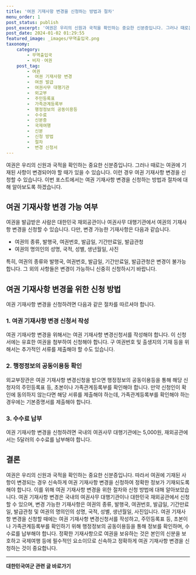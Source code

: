 ```yaml
---
title: '여권 기재사항 변경을 신청하는 방법과 절차'
menu_order: 1
post_status: publish
post_excerpt: '여권은 우리의 신원과 국적을 확인하는 중요한 신분증입니다. 그러나 때로는 여권에 기재된 사항이 변경되어야 할 때가 있을 수 있습니다. 이런 경우 여권 기재사항 변경을 신청할 수 있습니다. 이번 포스트에서는 여권 기재사항 변경을 신청하는 방법과 절차에 대해 알아보도록 하겠습니다.'
post_date: 2024-01-02 01:29:55
featured_image: _images/무역출입국.png
taxonomy:
    category:
        - 무역출입국
        - 비자ㆍ여권
    post_tag:
        - 여권
        -  여권 기재사항 변경
        -  여권 발급
        -  여권사무 대행기관
        -  외교부
        -  주민등록표
        -  가족관계등록부
        -  행정정보의 공동이용등
        -  수수료
        -  신분증
        -  국제여행
        -  신분
        -  신청 방법
        -  절차
        -  변경 신청서
---
```



여권은 우리의 신원과 국적을 확인하는 중요한 신분증입니다. 그러나 때로는 여권에 기재된 사항이 변경되어야 할 때가 있을 수 있습니다. 이런 경우 여권 기재사항 변경을 신청할 수 있습니다. 이번 포스트에서는 여권 기재사항 변경을 신청하는 방법과 절차에 대해 알아보도록 하겠습니다.

## 여권 기재사항 변경 가능 여부

여권을 발급받은 사람은 대한민국 재외공관이나 여권사무 대행기관에서 여권의 기재사항 변경을 신청할 수 있습니다. 다만, 변경 가능한 기재사항은 다음과 같습니다.

- 여권의 종류, 발행국, 여권번호, 발급일, 기간만료일, 발급관청
- 여권의 명의인의 성명, 국적, 성별, 생년월일, 사진

특히, 여권의 종류와 발행국, 여권번호, 발급일, 기간만료일, 발급관청은 변경이 불가능합니다. 그 외의 사항들은 변경이 가능하니 신중히 신청하시기 바랍니다.

## 여권 기재사항 변경을 위한 신청 방법

여권 기재사항 변경을 신청하려면 다음과 같은 절차를 따르셔야 합니다.

### 1. 여권 기재사항 변경 신청서 작성

여권 기재사항 변경을 위해서는 여권 기재사항 변경신청서를 작성해야 합니다. 이 신청서에는 유효한 여권을 첨부하여 신청해야 합니다. 구 여권번호 및 출생지의 기재 등을 위해서는 추가적인 서류를 제출해야 할 수도 있습니다.

### 2. 행정정보의 공동이용등 확인

외교부장관은 여권 기재사항 변경신청을 받으면 행정정보의 공동이용등을 통해 해당 신청자의 주민등록표 등, 초본이나 가족관계등록부를 확인해야 합니다. 만약 신청인이 확인에 동의하지 않는다면 해당 서류를 제출해야 하는데, 가족관계등록부를 확인해야 하는 경우에는 기본증명서를 제출해야 합니다.

### 3. 수수료 납부

여권 기재사항 변경을 신청하려면 국내의 여권사무 대행기관에는 5,000원, 재외공관에서는 5달러의 수수료를 납부해야 합니다.

## 결론

여권은 우리의 신원과 국적을 확인하는 중요한 신분증입니다. 따라서 여권에 기재된 사항이 변경되는 경우 신속하게 여권 기재사항 변경을 신청하여 정확한 정보가 기재되도록 해야 합니다. 이를 위해 여권 기재사항 변경을 위한 절차와 신청 방법에 대해 알아보았습니다. 여권 기재사항 변경은 국내의 여권사무 대행기관이나 대한민국 재외공관에서 신청할 수 있으며, 변경 가능한 기재사항은 여권의 종류, 발행국, 여권번호, 발급일, 기간만료일, 발급관청 및 여권의 명의인의 성명, 국적, 성별, 생년월일, 사진입니다. 여권 기재사항 변경을 신청할 때에는 여권 기재사항 변경신청서를 작성하고, 주민등록표 등, 초본이나 가족관계등록부를 확인하기 위해 행정정보의 공동이용등을 통해 정보를 확인하며, 수수료를 납부해야 합니다. 정확한 기재사항으로 여권을 보유하는 것은 본인의 신분을 보호하고 국제여행 등에 필수적인 요소이므로 신속하고 정확하게 여권 기재사항 변경을 신청하는 것이 중요합니다.
<!-- wp:separator -->
<hr class="wp-block-separator has-alpha-channel-opacity"/>
<!-- /wp:separator -->

<!-- wp:group {"backgroundColor":"base","layout":{"type":"constrained"}} -->
<div class="wp-block-group has-base-background-color has-background"><!-- wp:paragraph {"align":"center","fontSize":"medium"} -->
<p class="has-text-align-center has-large-font-size"><strong>대한민국여군 관련 글 바로가기</strong></p>
<!-- /wp:paragraph -->


<!-- wp:latest-posts
{"categories":[{"id":7224,"count":19,"description":"","link":"https://uknowlaw.com/category/%eb%8c%80%ed%95%9c%eb%af%bc%ea%b5%ad%ec%97%ac%ea%b5%b0/","name":"대한민국여군","slug":"대한민국여군","taxonomy":"category","parent":0,"meta":[],"_links":{"self":[{"href":"https://uknowlaw.com/wp-json/wp/v2/categories/7224"}],"collection":[{"href":"https://uknowlaw.com/wp-json/wp/v2/categories"}],"about":[{"href":"https://uknowlaw.com/wp-json/wp/v2/taxonomies/category"}],"wp:post_type":[{"href":"https://uknowlaw.com/wp-json/wp/v2/posts?categories=7224"}],"curies":[{"name":"wp","href":"https://api.w.org/{rel}","templated":true}]}}],"postsToShow":100,"excerptLength":28,"postLayout":"grid","columns":2,"featuredImageAlign":"left","featuredImageSizeSlug":"large","fontSize":"small"} /--></div>
<!-- /wp:group -->